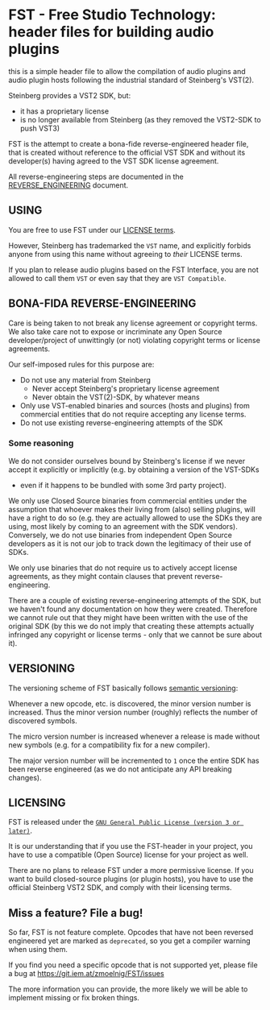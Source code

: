 FST - Free Studio Technology: header files for building audio plugins
=====================================================================

this is a simple header file
to allow the compilation of audio plugins and audio plugin hosts following
the industrial standard of Steinberg's VST(2).

Steinberg provides a VST2 SDK, but:
- it has a proprietary license
- is no longer available from Steinberg (as they removed the VST2-SDK to push
  VST3)

FST is the attempt to create a bona-fide reverse-engineered header file,
that is created without reference to the official VST SDK and without its
developer(s) having agreed to the VST SDK license agreement.

All reverse-engineering steps are documented in the [REVERSE_ENGINEERING](docs/REVERSE_ENGINEERING.md)
document.

## USING
You are free to use FST under our [LICENSE terms](#licensing).

However, Steinberg has trademarked the `VST` name, and explicitly forbids
anyone from using this name without agreeing to *their* LICENSE terms.

If you plan to release audio plugins based on the FST Interface, you are
not allowed to call them `VST` or even say that they are `VST Compatible`.

## BONA-FIDA REVERSE-ENGINEERING

Care is being taken to not break any license agreement or copyright terms.
We also take care not to expose or incriminate any Open Source
developer/project of unwittingly (or not) violating copyright terms or
license agreements.

Our self-imposed rules for this purpose are:
- Do not use any material from Steinberg
  - Never accept Steinberg's proprietary license agreement
  - Never obtain the VST(2)-SDK, by whatever means
- Only use VST-enabled binaries and sources (hosts and plugins) from
  commercial entities that do not require accepting any license terms.
- Do not use existing reverse-engineering attempts of the SDK

### Some reasoning
We do not consider ourselves bound by Steinberg's license if we never accept it
explicitly or implicitly (e.g. by obtaining a version of the VST-SDKs
- even if it happens to be bundled with some 3rd party project).

We only use Closed Source binaries from commercial entities under the assumption
that whoever makes their living from (also) selling plugins, will have a right
to do so (e.g. they are actually allowed to use the SDKs they are using, most
likely by coming to an agreement with the SDK vendors).
Conversely, we do not use binaries from independent Open Source developers
as it is not our job to track down the legitimacy of their use of SDKs.

We only use binaries that do not require us to actively accept license
agreements, as they might contain clauses that prevent reverse-engineering.

There are a couple of existing reverse-engineering attempts of the SDK, but we
haven't found any documentation on how they were created.
Therefore we cannot rule out that they might have been written with the use of
the original SDK (by this we do not imply that creating these attempts actually
infringed any copyright or license terms - only that we cannot be sure about it).

## VERSIONING

The versioning scheme of FST basically follows [semantic versioning](https://semver.org):

Whenever a new opcode, etc. is discovered, the minor version number is
increased. Thus the minor version number (roughly) reflects the number of
discovered symbols.

The micro version number is increased whenever a release is made without new
symbols (e.g. for a compatibility fix for a new compiler).

The major version number will be incremented to `1` once the entire SDK has
been reverse engineered (as we do not anticipate any API breaking changes).

## LICENSING
FST is released under the [`GNU General Public License (version 3 or later)`](https://www.gnu.org/licenses/gpl-3.0.en.html).

It is our understanding that if you use the FST-header in your project,
you have to use a compatible (Open Source) license for your project as well.

There are no plans to release FST under a more permissive license.
If you want to build closed-source plugins (or plugin hosts), you have to
use the official Steinberg VST2 SDK, and comply with their licensing terms.


## Miss a feature? File a bug!
So far, FST is not feature complete.
Opcodes that have not been reversed engineered yet are marked as `deprecated`,
so you get a compiler warning when using them.

If you find you need a specific opcode that is not supported yet, please file a
bug at https://git.iem.at/zmoelnig/FST/issues

The more information you can provide, the more likely we will be able to
implement missing or fix broken things.
